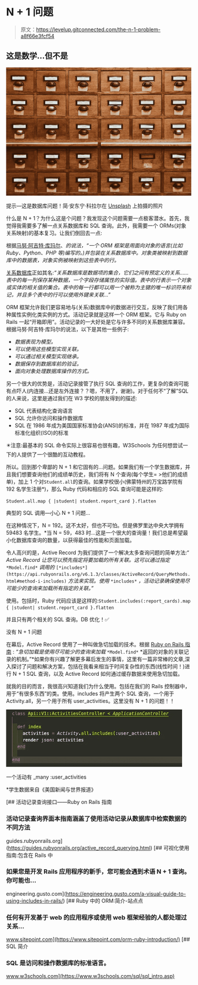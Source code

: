 # N + 1 问题

> 原文：<https://levelup.gitconnected.com/the-n-1-problem-a8f66e3fcf54>

## 这是数学…但不是

![](img/804967fcc41d241d166e246515b10151.png)

提示—这是数据库问题！简·安东宁·科拉尔在 [Unsplash](/s/photos/database?utm_source=unsplash&utm_medium=referral&utm_content=creditCopyText) 上拍摄的照片

什么是 N + 1？为什么这是个问题？我发现这个问题需要一点极客潜水。首先，我觉得我需要多了解一点关系数据库和 SQL 查询。此外，我需要一个 ORMs(对象关系映射)的基本复习。让我们倒回去一点:

根据[马努·阿吉特·库玛尔](https://www.sitepoint.com/orm-ruby-introduction/)、*的说法，“一个 ORM 框架是用面向对象的语言(比如 Ruby、Python、PHP 等)编写的。)并包装在关系数据库中。对象类被映射到数据库中的数据表，对象实例被映射到这些表中的行。*

[关系数据库](https://aws.amazon.com/relational-database/)正如其名:*“关系数据库是数据项的集合，它们之间有预定义的关系……表中的每一列保存某种数据，一个字段存储属性的实际值。表中的行表示一个对象或实体的相关值的集合。表中的每一行都可以用一个被称为主键的唯一标识符来标记，并且多个表中的行可以使用外键来关联…”*

ORM 框架允许我们更容易地与(关系)数据库中的数据进行交互，反映了我们用各种属性实例化类实例的方式。活动记录就是这样一个 ORM 框架。它与 Ruby on Rails 一起“开箱即用”。活动记录的一大好处是它与许多不同的关系数据库兼容。根据马努·阿吉特·库玛尔的说法，以下是其他一些例子:

*   *数据表现为模型。*
*   *可以使用这些模型实现关联。*
*   *可以通过相关模型实现继承。*
*   *数据保存到数据库前的验证。*
*   *面向对象处理数据库操作的方式。*

另一个很大的优势是，活动记录接管了执行 SQL 查询的工作，更复杂的查询可能有点吓人(内连接…还是左外连接？？嗯，不用了，谢谢)。对于任何不“了解”SQL 的人来说，这里是通过我们在 W3 学校的朋友得到的描述:

*   SQL 代表结构化查询语言
*   SQL 允许你访问和操作数据库
*   SQL 在 1986 年成为美国国家标准协会(ANSI)的标准，并在 1987 年成为国际标准化组织(ISO)的标准

✴️注意:最基本的 SQL 命令实际上很容易也很有趣，W3Schools 为任何想尝试一下的人提供了一个很酷的互动教程。

所以。回到那个卑鄙的 N + 1 和它固有的…问题。如果我们有一个学生数据库，并且我们想要查询他们的成绩单历史，我们将有 N 个查询(每个学生= >他们的成绩单)，加上 1 个对`Student.all`的查询。如果学校很小(佛蒙特州的万宝路学院有 192 名学生注册*)，那么 Ruby 代码和相应的 SQL 查询可能是这样的:

`Student.all.map { |student| student.report_card }.flatten`

典型的 SQL 调用—小心 N + 1 问题…

在这种情况下，N = 192。这不太好，但也不可怕。但是佛罗里达中央大学拥有 59483 名学生。*当 N = 59，483 时…这是一个很大的查询量！我们总是希望最小化数据库查询的数量，以获得最佳的性能和页面加载。

令人高兴的是，Active Record 为我们提供了一个解决太多查询问题的简单方法:“ *Active Record 让您可以预先指定将要加载的所有关联。这可以通过指定* `*Model.find*` *调用的* `[*includes*](https://api.rubyonrails.org/v6.1.3/classes/ActiveRecord/QueryMethods.html#method-i-includes)` *方法来实现。使用* `*includes*` *，活动记录确保使用尽可能少的查询来加载所有指定的关联。”*

使用。包括时，Ruby 代码应该是这样的:`Student.includes(:report_cards).map { |student| student.report_card }.flatten`

并且只有两个相关的 SQL 查询。DB 优化！✅

没有 N + 1 问题

在幕后，Active Record 使用了一种叫做急切加载的技术。根据 [Ruby on Rails 指南](https://guides.rubyonrails.org/active_record_querying.html#eager-loading-associations) : *“急切加载是使用尽可能少的查询来加载* `*Model.find*` *返回的对象的关联记录的机制。”*如果你有兴趣了解更多幕后发生的事情，这里有一篇非常棒的文章,深入探讨了问题和解决方案，包括在我看来相当于时间复杂性的东西(线性时间！)进行 N + 1 SQL 查询，以及 Active Record 如何通过缓存数据来使用急切加载。

就我的目的而言，我很高兴知道我们为什么使用。包括在我们的 Rails 控制器中，用于“有很多东西”的类。使用。includes 将产生两个 SQL 查询，一个用于 Activity.all，另一个用于所有 user_activities。这里没有 N + 1 的问题！！

![](img/9a83f94c0252882c55beb1e97baaaddd.png)

一个活动有 _many :user_activities

*学生数据来自《美国新闻与世界报道》

[](https://guides.rubyonrails.org/active_record_querying.html) [## 活动记录查询接口——Ruby on Rails 指南

### 活动记录查询界面本指南涵盖了使用活动记录从数据库中检索数据的不同方法

guides.rubyonrails.org](https://guides.rubyonrails.org/active_record_querying.html) [](https://engineering.gusto.com/a-visual-guide-to-using-includes-in-rails/) [## 可视化使用指南:包含在 Rails 中

### 如果您是开发 Rails 应用程序的新手，您可能会遇到术语 N + 1 查询。你可能也…

engineering.gusto.com](https://engineering.gusto.com/a-visual-guide-to-using-includes-in-rails/) [](https://www.sitepoint.com/orm-ruby-introduction/) [## Ruby 中的 ORM:简介-站点点

### 任何有开发基于 web 的应用程序或使用 web 框架经验的人都处理过关系…

www.sitepoint.com](https://www.sitepoint.com/orm-ruby-introduction/) [](https://www.w3schools.com/sql/sql_intro.asp) [## SQL 简介

### SQL 是访问和操作数据库的标准语言。

www.w3schools.com](https://www.w3schools.com/sql/sql_intro.asp)